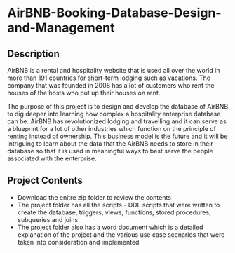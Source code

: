# AirBNB-Booking-Database-Design-and-Management


## Description
AirBNB is a rental and hospitality website that is used all over the world in more than 191 countries for short-term lodging such as vacations. The company that was founded in 2008 has a lot of customers who rent the houses of the hosts who put up their houses on rent.

The purpose of this project is to design and develop the database of AirBNB to dig deeper into learning how complex a hospitality enterprise database can be. AirBNB has revolutionized lodging and travelling and it can serve as a blueprint for a lot of other industries which function on the principle of renting instead of ownership. This business model is the future and it will be intriguing to learn about the data that the AirBNB needs to store in their database so that it is used in meaningful ways to best serve the people associated with the enterprise.

## Project Contents
- Download the enitre zip folder to review the contents
- The project folder has all the scripts - DDL scripts that were written to create the database, triggers, views, functions, stored procedures, subqueries and joins
- The project folder also has a word document which is a detailed explanation of the project and the various use case scenarios that were taken into consideration and implemented

